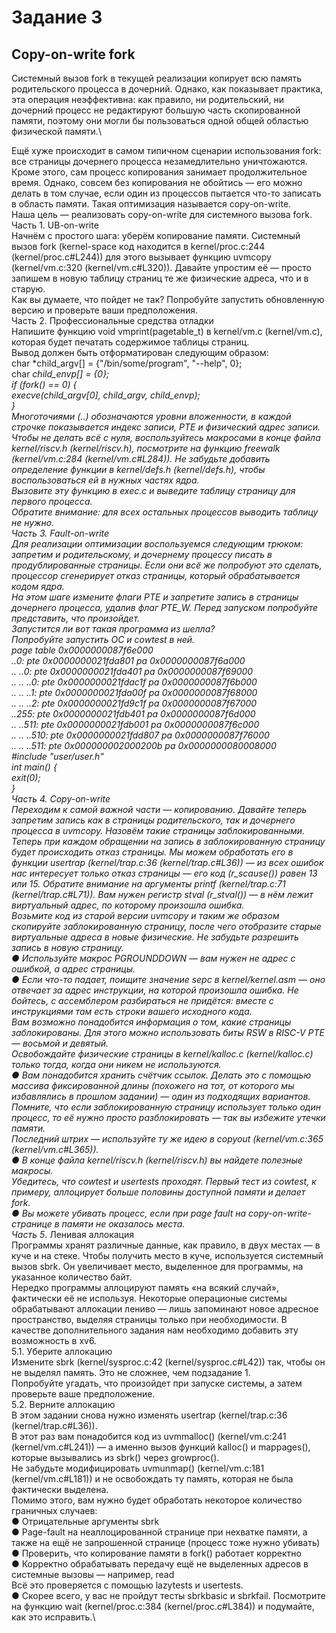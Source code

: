 # Задание 3
## Copy-on-write fork
Системный вызов fork в текущей реализации копирует всю память родительского процесса в дочерний. Однако, как показывает практика, эта операция неэффективна: как правило, ни родительский, ни дочерний процесс не редактируют большую часть скопированной памяти, поэтому они могли бы пользоваться одной общей областью физической памяти.\

Ещё хуже происходит в самом типичном сценарии использования fork: все страницы дочернего процесса незамедлительно уничтожаются. Кроме этого, сам процесс копирования занимает продолжительное время. Однако, совсем без копирования не обойтись — его можно делать в том случае, если один из процессов пытается что-то записать в область памяти. Такая оптимизация называется copy-on-write.\
Наша цель — реализовать copy-on-write для системного вызова fork.\
Часть 1. UB-on-write\
Начнём с простого шага: уберём копирование памяти. Системный вызов fork (kernel-space код находится в kernel/proc.c:244 (kernel/proc.c#L244)) для этого вызывает функцию uvmcopy (kernel/vm.c:320 (kernel/vm.c#L320)). Давайте упростим её — просто запишем в новую таблицу страниц те же физические адреса, что и в старую.\
Как вы думаете, что пойдет не так? Попробуйте запустить обновленную версию и проверьте ваши предположения.\
Часть 2. Профессиональные средства отладки\
Напишите функцию void vmprint(pagetable_t) в kernel/vm.c (kernel/vm.c), которая будет печатать содержимое таблицы страниц.\
Вывод должен быть отформатирован следующим образом:\
char *child_argv[] = {"/bin/some/program", "--help", 0};\
char *child_envp[] = {0};\
if (fork() == 0) {\
    execve(child_argv[0], child_argv, child_envp);\
}\
Многоточиями (..) обозначаются уровни вложенности, в каждой строчке показывается индекс записи, PTE и физический адрес записи.\
Чтобы не делать всё с нуля, воспользуйтесь макросами в конце файла kernel/riscv.h (kernel/riscv.h), посмотрите на функцию freewalk (kernel/vm.c:284 (kernel/vm.c#L284)). Не забудьте добавить определение функции в kernel/defs.h (kernel/defs.h), чтобы воспользоваться ей в нужных частях ядра.\
Вызовите эту функцию в exec.c и выведите таблицу страницу для первого процесса.\
Обратите внимание: для всех остальных процессов выводить таблицу не нужно.\
Часть 3. Fault-on-write\
Для реализации оптимизации воспользуемся следующим трюком: запретим и родительскому, и дочернему процессу писать в продублированные страницы. Если они всё же попробуют это сделать, процессор сгенерирует отказ страницы, который обрабатывается кодом ядра.\
На этом шаге измените флаги PTE и запретите запись в страницы дочернего процесса, удалив флаг PTE_W. Перед запуском попробуйте представить, что произойдет.\
Запустится ли вот такая программа из шелла?\
Попробуйте запустить ОС и cowtest в ней.\
page table 0x0000000087f6e000\
..0: pte 0x0000000021fda801 pa 0x0000000087f6a000\
.. ..0: pte 0x0000000021fda401 pa 0x0000000087f69000\
.. .. ..0: pte 0x0000000021fdac1f pa 0x0000000087f6b000\
.. .. ..1: pte 0x0000000021fda00f pa 0x0000000087f68000\
.. .. ..2: pte 0x0000000021fd9c1f pa 0x0000000087f67000\
..255: pte 0x0000000021fdb401 pa 0x0000000087f6d000\
.. ..511: pte 0x0000000021fdb001 pa 0x0000000087f6c000\
.. .. ..510: pte 0x0000000021fdd807 pa 0x0000000087f76000\
.. .. ..511: pte 0x000000002000200b pa 0x0000000080008000\
#include "user/user.h"\
int main() {\
    exit(0);\
}\
Часть 4. Copy-on-write\
Переходим к самой важной части — копированию. Давайте теперь запретим запись как в страницы родительского, так и дочернего процесса в uvmcopy. Назовём такие страницы заблокированными.\
Теперь при каждом обращении на запись в заблокированную страницу будет происходить отказ страницы. Мы можем обработать его в функции usertrap (kernel/trap.c:36 (kernel/trap.c#L36)) — из всех ошибок нас интересует только отказ страницы — его код (r_scause()) равен 13 или 15. Обратите внимание на аргументы printf (kernel/trap.c:71 (kernel/trap.c#L71)). Вам нужен регистр stval (r_stval()) — в нём лежит виртуальный адрес, по которому произошла ошибка.\
Возьмите код из старой версии uvmcopy и таким же образом скопируйте заблокированную страницу, после чего отобразите старые виртуальные адреса в новые физические. Не забудьте разрешить запись в новую страницу.\
● Используйте макрос PGROUNDDOWN — вам нужен не адрес с ошибкой, а адрес страницы.\
● Если что-то падает, поищите значение sepc в kernel/kernel.asm — оно отвечает за адрес инструкции, на которой произошла ошибка. Не бойтесь, с ассемблером разбираться не придётся: вместе с инструкциями там есть строки вашего исходного кода.\
Вам возможно понадобится информация о том, какие страницы заблокированы. Для этого можно использовать биты RSW в RISC-V PTE — восьмой и девятый.\
Освобождайте физические страницы в kernel/kalloc.c (kernel/kalloc.c) только тогда, когда они никем не используются.\
● Вам понадобится хранить счётчик ссылок. Делать это с помощью массива фиксированной длины (похожего на тот, от которого мы избавлялись в прошлом задании) — один из подходящих вариантов.\
Помните, что если заблокированную страницу использует только один процесс, то её нужно просто разблокировать — так вы избежите утечки памяти.\
Последний штрих — используйте ту же идею в copyout (kernel/vm.c:365 (kernel/vm.c#L365)).\
● В конце файла kernel/riscv.h (kernel/riscv.h) вы найдете полезные макросы.\
Убедитесь, что cowtest и usertests проходят. Первый тест из cowtest, к примеру, аллоцирует больше половины доступной памяти и делает fork.\
● Вы можете убивать процесс, если при page fault на copy-on-write-странице в памяти не оказалось места.\
Часть 5*. Ленивая аллокация\
Программы хранят различные данные, как правило, в двух местах — в куче и на стеке. Чтобы получить место в куче, используется системный вызов sbrk. Он увеличивает место, выделенное для программы, на указанное количество байт.\
Нередко программы аллоцируют память «на всякий случай», фактически её не используя. Некоторые операционые системы обрабатывают аллокации лениво — лишь запоминают новое адресное пространство, выделяя страницы только при необходимости. В качестве дополнительного задания нам необходимо добавить эту возможность в xv6.\
5.1. Уберите аллокацию\
Измените sbrk (kernel/sysproc.c:42 (kernel/sysproc.c#L42)) так, чтобы он не выделял память. Это не сложнее, чем подзадание 1.\
Попробуйте угадать, что произойдет при запуске системы, а затем проверьте ваше предположение.\
5.2. Верните аллокацию\
В этом задании снова нужно изменять usertrap (kernel/trap.c:36 (kernel/trap.c#L36)).\
В этот раз вам понадобится код из uvmmalloc() (kernel/vm.c:241 (kernel/vm.c#L241)) — а именно вызов функций kalloc() и mappages(), которые вызывались из sbrk() через growproc().\
Не забудьте модифицировать uvmunmap() (kernel/vm.c:181 (kernel/vm.c#L181)) и не освобождать ту память, которая не была фактически выделена.\
Помимо этого, вам нужно будет обработать некоторое количество граничных случаев:\
● Отрицательные аргументы sbrk\
● Page-fault на неаллоцированной странице при нехватке памяти, а также на ещё не запрошенной странице (процесс тоже нужно убивать)\
● Проверить, что копирование памяти в fork() работает корректно\
● Корректно обрабатывать передачу ещё не выделенных адресов в системные вызовы — например, read\
Всё это проверяется с помощью lazytests и usertests.\
● Скорее всего, у вас не пройдут тесты sbrkbasic и sbrkfail. Посмотрите на функцию wait (kernel/proc.c:384 (kernel/proc.c#L384)) и подумайте, как это исправить.\
